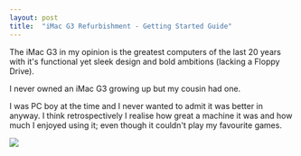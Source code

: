```yaml
---
layout: post
title:  "iMac G3 Refurbishment - Getting Started Guide"
---
```


The iMac G3 in my opinion is the greatest computers of the last 20 years with it's functional
yet sleek design and bold ambitions (lacking a Floppy Drive).

I never owned an iMac G3 growing up but my cousin had one.

I was PC boy at the time and I never wanted to admit it was better in anyway.
I think retrospectively I realise how great a machine it was and how much I enjoyed
using it; even though it couldn't play my favourite games.

![](https://512pixels.net/wp-content/uploads/2016/06/Flower-Power-IMG_3267.jpg)
